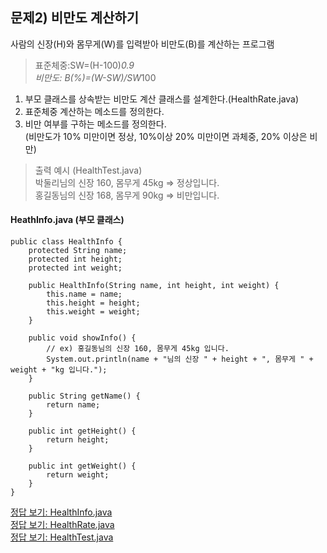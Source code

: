 ## 문제2) 비만도 계산하기
사람의 신장(H)와 몸무게(W)를 입력받아 비만도(B)를 계산하는 프로그램
> 표준체중:SW=(H-100)*0.9  
> 비만도: B(%)=(W-SW)/SW*100  

1. 부모 클래스를 상속받는 비만도 계산 클래스를 설계한다.(HealthRate.java)
2. 표준체중 계산하는 메소드를 정의한다. 
3. 비만 여부를 구하는 메소드를 정의한다.  
(비만도가 10% 미만이면 정상, 10%이상 20% 미만이면 과체중, 20% 이상은 비만)

> 출력 예시 (HealthTest.java)  
박둘리님의 신장 160, 몸무게 45kg => 정상입니다.  
홍길동님의 신장 168, 몸무게 90kg => 비만입니다.

#### HeathInfo.java (부모 클래스)
```
public class HealthInfo {
	protected String name;
	protected int height;
	protected int weight;
	
	public HealthInfo(String name, int height, int weight) {
		this.name = name;
		this.height = height;
		this.weight = weight;
	}
	
	public void showInfo() {
		// ex) 홍길동님의 신장 160, 몸무게 45kg 입니다.
		System.out.println(name + "님의 신장 " + height + ", 몸무게 " + weight + "kg 입니다.");
	}

	public String getName() {
		return name;
	}

	public int getHeight() {
		return height;
	}

	public int getWeight() {
		return weight;
	}
}
```

[정답 보기: HealthInfo.java](HealthInfo.java)  
[정답 보기: HealthRate.java](HealthRate.java)  
[정답 보기: HealthTest.java](HealthTest.java)